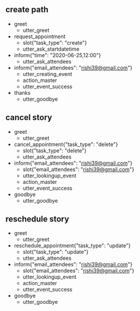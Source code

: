 ## create path   <!-- main create event -->
* greet    <!-- initial greeting -->
  - utter_greet  <!-- three choices; translate buttons into intents -->
* request_appointment  <!-- user selects the create option -->
  - slot{"task_type": "create"}
  - utter_ask_startdatetime  <!-- static utterance, asking for a convenient time slot -->
* inform{"time": "2020-06-25,12:00"}  <!-- some words, followed by a time to be interpreted by duckling -->
  - utter_ask_attendees
* inform{"email_attendees": "rishi39@gmail.com"}
  - utter_creating_event
  - action_master
  - utter_event_success
* thanks
  - utter_goodbye


## cancel story
* greet
    - utter_greet
* cancel_appointment{"task_type": "delete"}
    - slot{"task_type": "delete"}
    - utter_ask_attendees
* inform{"email_attendees": "rishi39@gmail.com"}
    - slot{"email_attendees": "rishi39@gmail.com"}
    - utter_lookingup_event
    - action_master
    - utter_event_success
* goodbye
    - utter_goodbye



## reschedule story
* greet
    - utter_greet
* reschedule_appointment{"task_type": "update"}
    - slot{"task_type": "update"}
    - utter_ask_attendees
* inform{"email_attendees": "rishi39@gmail.com"}
    - slot{"email_attendees": "rishi39@gmail.com"}
    - utter_lookingup_event
    - action_master
    - utter_event_success
* goodbye
    - utter_goodbye
